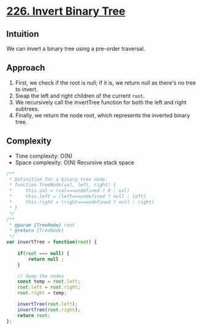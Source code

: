 # [226. Invert Binary Tree](https://leetcode.com/problems/invert-binary-tree/)

## Intuition
We can invert a binary tree using a pre-order traversal.

## Approach

1. First, we check if the root is null; if it is, we return null as there's no tree to invert.
2. Swap the left and right children of the current `root`.
3. We recursively call the invertTree function for both the left and right subtrees.
4. Finally, we return the node root, which represents the inverted binary tree.

## Complexity
- Time complexity: O(N)
- Space complexity: O(N) Recursive stack space

```Javascript
/**
 * Definition for a binary tree node.
 * function TreeNode(val, left, right) {
 *     this.val = (val===undefined ? 0 : val)
 *     this.left = (left===undefined ? null : left)
 *     this.right = (right===undefined ? null : right)
 * }
 */
/**
 * @param {TreeNode} root
 * @return {TreeNode}
 */
var invertTree = function(root) {
    
    if(root === null) {
        return null ;
    }

    // Swap the nodes
    const temp = root.left;
    root.left = root.right;
    root.right = temp;

    invertTree(root.left);
    invertTree(root.right);
    return root;
};
```
